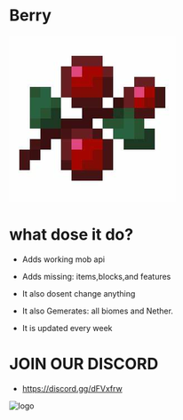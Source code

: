 # Berry 
![Logo](https://raw.githubusercontent.com/hydroboat-studios/Berry/master/berry.jpg)
# what dose it do?
- Adds working mob api

- Adds missing: items,blocks,and features

- It also dosent change anything

- It also Gemerates: all biomes and Nether.

- It is updated every week

# JOIN OUR DISCORD 
- https://discord.gg/dFVxfrw

![logo]()


